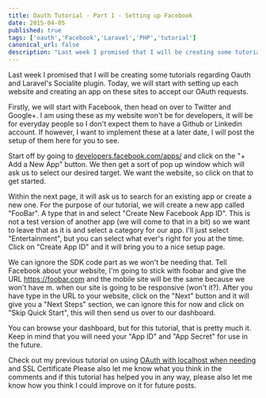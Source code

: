 ```yaml
---
title: Oauth Tutorial - Part 1 - Setting up Facebook
date: 2015-04-05
published: true
tags: ['oauth','Facebook','Laravel','PHP','tutorial']
canonical_url: false
description: "Last week I promised that I will be creating some tutorials regarding Oauth and Laravel's Socialite plugin. Today, we will start with setting up each website and creating an app on these sites to accept our OAuth requests."
---
```


Last week I promised that I will be creating some tutorials regarding Oauth and Laravel's Socialite plugin. Today, we will start with setting up each website and creating an app on these sites to accept our OAuth requests.

Firstly, we will start with Facebook, then head on over to Twitter and Google+. I am using these as my website won't be for developers, it will be for everyday people so I don't expect them to have a Github or Linkedin account. If however, I want to implement these at a later date, I will post the setup of them here for you to see.

Start off by going to [developers.facebook.com/apps/](https://developers.facebook.com/apps/) and click on the "+ Add a New App" button. We then get a sort of pop up window which will ask us to select our desired target. We want the website, so click on that to get started.

Within the next page, it will ask us to search for an existing app or create a new one. For the purpose of our tutorial, we will create a new app called "FooBar". A type that in and select "Create New Facebook App ID". This is not a test version of another app (we will come to that in a bit) so we want to leave that as it is and select a category for our app. I'll just select "Entertainment", but you can select what ever's right for you at the time. Click on "Create App ID" and it will bring you to a nice setup page.

We can ignore the SDK code part as we won't be needing that. Tell Facebook about your website, I'm going to stick with foobar and give the URL https://foobar.com and the mobile site will be the same because we won't have m. when our site is going to be responsive (won't it?). After you have type in the URL to your website, click on the "Next" button and it will give you a "Next Steps" section, we can ignore this for now and click on "Skip Quick Start", this will then send us over to our dashboard.

You can browse your dashboard, but for this tutorial, that is pretty much it. Keep in mind that you will need your "App ID" and "App Secret" for use in the future.

Check out my previous tutorial on using [OAuth with localhost when needing](/local-oauth-curl-60-ssl-certificate-unable-get-local-issuer-certificate) and SSL Certificate Please also let me know what you think in the comments and if this tutorial has helped you in any way, please also let me know how you think I could improve on it for future posts.
